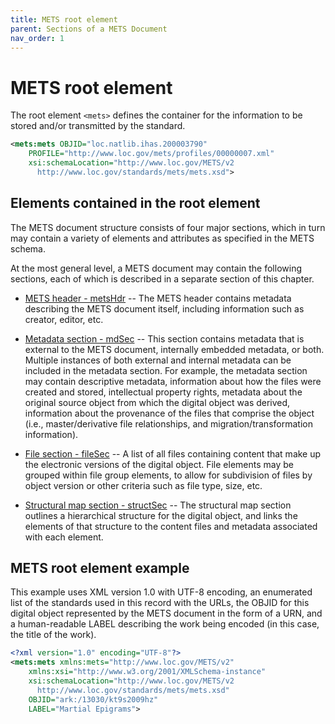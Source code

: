 ```yaml
---
title: METS root element
parent: Sections of a METS Document
nav_order: 1
---
```

# METS root element

The root element `<mets>` defines the container for the information to be stored and/or transmitted by the standard.

```xml
<mets:mets OBJID="loc.natlib.ihas.200003790"
    PROFILE="http://www.loc.gov/mets/profiles/00000007.xml"
    xsi:schemaLocation="http://www.loc.gov/METS/v2
      http://www.loc.gov/standards/mets/mets.xsd">
```

## Elements contained in the root element

The METS document structure consists of four major sections, which in turn may contain a variety of elements and attributes as specified in the METS schema.

At the most general level, a METS document may contain the following sections, each of which is described in a separate section of this chapter.

* [METS header - metsHdr](metsHdr.md) -- The METS header contains metadata describing the METS document itself, including information such as creator, editor, etc.

* [Metadata section - mdSec](mdSec.md) -- This section contains metadata that is external to the METS document, internally embedded metadata, or both. Multiple instances of both external and internal metadata can be included in the metadata section. For example, the metadata section may contain descriptive metadata, information about how the files were created and stored, intellectual property rights, metadata about the original source object from which the digital object was derived, information about the provenance of the files that comprise the object (i.e., master/derivative file relationships, and migration/transformation information).

* [File section - fileSec](fileSec.md) -- A list of all files containing content that make up the electronic versions of the digital object. File elements may be grouped within file group elements, to allow for subdivision of files by object version or other criteria such as file type, size, etc.

* [Structural map section - structSec](structSec.md) -- The structural map section outlines a hierarchical structure for the digital object, and links the elements of that structure to the content files and metadata associated with each element.

## METS root element example

This example uses XML version 1.0 with UTF-8 encoding, an enumerated list of the standards used in this record with the URLs, the OBJID for this digital object represented by the METS document in the form of a URN, and a human-readable LABEL describing the work being encoded (in this case, the title of the work).

```xml
<?xml version="1.0" encoding="UTF-8"?>
<mets:mets xmlns:mets="http://www.loc.gov/METS/v2"
    xmlns:xsi="http://www.w3.org/2001/XMLSchema-instance"
    xsi:schemaLocation="http://www.loc.gov/METS/v2
      http://www.loc.gov/standards/mets/mets.xsd"
    OBJID="ark:/13030/kt9s2009hz"
    LABEL="Martial Epigrams">
```
